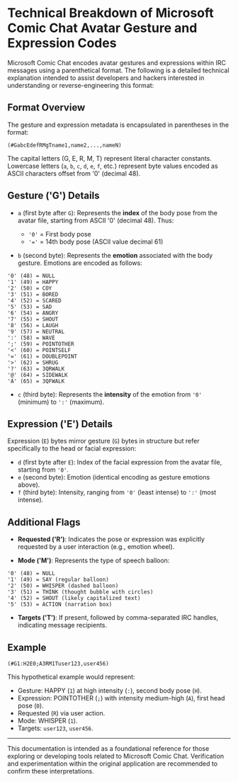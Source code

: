 # Technical Breakdown of Microsoft Comic Chat Avatar Gesture and Expression Codes

Microsoft Comic Chat encodes avatar gestures and expressions within IRC messages using a parenthetical format. The following is a detailed technical explanation intended to assist developers and hackers interested in understanding or reverse-engineering this format:

## Format Overview

The gesture and expression metadata is encapsulated in parentheses in the format:

```
(#GabcEdefRMgTname1,name2,...,nameN)
```

The capital letters (G, E, R, M, T) represent literal character constants. Lowercase letters (`a`, `b`, `c`, `d`, `e`, `f`, etc.) represent byte values encoded as ASCII characters offset from '0' (decimal 48).

## Gesture ('G') Details

- `a` (first byte after `G`): Represents the **index** of the body pose from the avatar file, starting from ASCII '0' (decimal 48). Thus:
  - `'0'` = First body pose
  - `'='` = 14th body pose (ASCII value decimal 61)

- `b` (second byte): Represents the **emotion** associated with the body gesture. Emotions are encoded as follows:

```
'0' (48) = NULL
'1' (49) = HAPPY
'2' (50) = COY
'3' (51) = BORED
'4' (52) = SCARED
'5' (53) = SAD
'6' (54) = ANGRY
'7' (55) = SHOUT
'8' (56) = LAUGH
'9' (57) = NEUTRAL
':' (58) = WAVE
';' (59) = POINTOTHER
'<' (60) = POINTSELF
'=' (61) = DOUBLEPOINT
'>' (62) = SHRUG
'?' (63) = 3QRWALK
'@' (64) = SIDEWALK
'A' (65) = 3QFWALK
```

- `c` (third byte): Represents the **intensity** of the emotion from `'0'` (minimum) to `':'` (maximum).

## Expression ('E') Details

Expression (`E`) bytes mirror gesture (`G`) bytes in structure but refer specifically to the head or facial expression:

- `d` (first byte after `E`): Index of the facial expression from the avatar file, starting from `'0'`.
- `e` (second byte): Emotion (identical encoding as gesture emotions above).
- `f` (third byte): Intensity, ranging from `'0'` (least intense) to `':'` (most intense).

## Additional Flags

- **Requested ('R')**: Indicates the pose or expression was explicitly requested by a user interaction (e.g., emotion wheel).

- **Mode ('M')**: Represents the type of speech balloon:

```
'0' (48) = NULL
'1' (49) = SAY (regular balloon)
'2' (50) = WHISPER (dashed balloon)
'3' (51) = THINK (thought bubble with circles)
'4' (52) = SHOUT (likely capitalized text)
'5' (53) = ACTION (narration box)
```

- **Targets ('T')**: If present, followed by comma-separated IRC handles, indicating message recipients.

## Example

```
(#G1:H2E0;A3RM1Tuser123,user456)
```

This hypothetical example would represent:
- Gesture: HAPPY (`1`) at high intensity (`:`), second body pose (`H`).
- Expression: POINTOTHER (`;`) with intensity medium-high (`A`), first head pose (`0`).
- Requested (`R`) via user action.
- Mode: WHISPER (`1`).
- Targets: `user123`, `user456`.

---

This documentation is intended as a foundational reference for those exploring or developing tools related to Microsoft Comic Chat. Verification and experimentation within the original application are recommended to confirm these interpretations.


